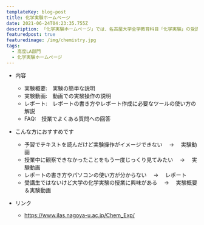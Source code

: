 ```yaml
---
templateKey: blog-post
title: 化学実験ホームページ
date: 2021-06-24T04:23:35.755Z
description: 「化学実験ホームページ」では、名古屋大学全学教育科目「化学実験」の受講に役立つ情報を掲載しています。動画を使った実験内容の紹介や実験レポートの書き方についての解説もあるので、受講生以外でも化学に興味のある方やレポートの書き方に困っている方におすすめです。
featuredpost: true
featuredimage: /img/chemistry.jpg
tags:
  - 高度LA部門
  - 化学実験ホームページ
---
```

* 内容

  * 実験概要:　実験の簡単な説明
  * 実験動画:　動画での実験操作の説明
  * レポート:　レポートの書き方やレポート作成に必要なツールの使い方の解説
  * FAQ:　授業でよくある質問への回答
* こんな方におすすめです

  * 予習でテキストを読んだけど実験操作がイメージできない　 → 　実験動画
  * 授業中に観察できなかったことをもう一度じっくり見てみたい　 → 　実験動画
  * レポートの書き方やパソコンの使い方が分からない　 → 　レポート
  * 受講生ではないけど大学の化学実験の授業に興味がある　 → 　実験概要＆実験動画
* リンク

  * https://www.ilas.nagoya-u.ac.jp/Chem_Exp/